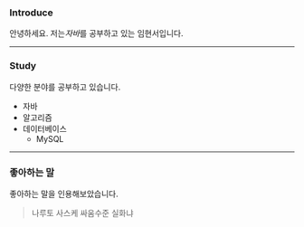 ### Introduce

안녕하세요. 저는*자바*를 공부하고 있는 임현서입니다.

----
### Study

다양한 분야를 공부하고 있습니다.

- 자바
- 알고리즘
- 데이터베이스
    - MySQL

---
### 좋아하는 말

좋아하는 말을 인용해보았습니다.

>나루토 사스케 싸움수준 실화냐